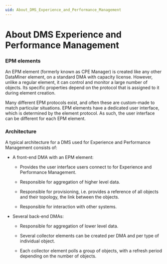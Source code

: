 ```yaml
---
uid: About_DMS_Experience_and_Performance_Management
---
```


# About DMS Experience and Performance Management

### EPM elements

An EPM element (formerly known as CPE Manager) is created like any other DataMiner element, on a standard DMA with capacity license. However, unlike a regular element, it can control and monitor a large number of objects. Its specific properties depend on the protocol that is assigned to it during element creation.

Many different EPM protocols exist, and often these are custom-made to match particular situations. EPM elements have a dedicated user interface, which is determined by the element protocol. As such, the user interface can be different for each EPM element.

### Architecture

A typical architecture for a DMS used for Experience and Performance Management consists of:

- A front-end DMA with an EPM element:

    - Provides the user interface users connect to for Experience and Performance Management.

    - Responsible for aggregation of higher level data.

    - Responsible for provisioning, i.e. provides a reference of all objects and their topology, the link between the objects.

    - Responsible for interaction with other systems.

- Several back-end DMAs:

    - Responsible for aggregation of lower level data.

    - Several collector elements can be created per DMA and per type of individual object.

    - Each collector element polls a group of objects, with a refresh period depending on the number of objects.
